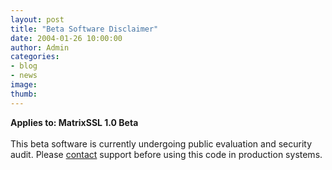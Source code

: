 ```yaml
---
layout: post
title: "Beta Software Disclaimer"
date: 2004-01-26 10:00:00
author: Admin
categories:
- blog
- news
image:
thumb:
---
```

<p><b>Applies to: MatrixSSL 1.0 Beta</b><br /><br />
This beta software is currently undergoing public evaluation and security audit.  Please <a href="../support.html">contact</a> support before using this code in production systems.</p>

